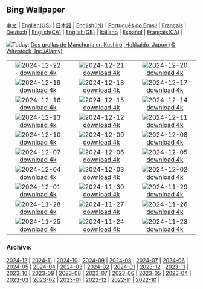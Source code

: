 ## Bing Wallpaper
[中文](README.md) |                     [English(US)](en-US.md) |                     [日本語](ja-JP.md) |                     [English(IN)](en-IN.md) |                     [Português do Brasil](pt-BR.md) |                     [Français](fr-FR.md) |                     [Deutsch](de-DE.md) |                     [English(CA)](en-CA.md) |                     [English(GB)](en-GB.md) |                     [Italiano](it-IT.md) |                     [Español](es-ES.md) |                     [Français(CA)](fr-CA.md) |                    

![](https://www.bing.com/th?id=OHR.FestivusCranes_ES-ES2012612015_UHD.jpg&w=1000)Today: [Dos grullas de Manchuria en Kushiro, Hokkaido, Japón (© Wirestock, Inc./Alamy)](https://www.bing.com/th?id=OHR.FestivusCranes_ES-ES2012612015_UHD.jpg)

|      |      |      |
| :----: | :----: | :----: |
|![](https://www.bing.com/th?id=OHR.CrystalPier_ES-ES1740304198_UHD.jpg&pid=hp&w=384&h=216&rs=1&c=4)2024-12-22 [download 4k](https://www.bing.com/th?id=OHR.CrystalPier_ES-ES1740304198_UHD.jpg)|![](https://www.bing.com/th?id=OHR.SolsticeHalo_ES-ES1500540396_UHD.jpg&pid=hp&w=384&h=216&rs=1&c=4)2024-12-21 [download 4k](https://www.bing.com/th?id=OHR.SolsticeHalo_ES-ES1500540396_UHD.jpg)|![](https://www.bing.com/th?id=OHR.SantaClausVillage_ES-ES1153785422_UHD.jpg&pid=hp&w=384&h=216&rs=1&c=4)2024-12-20 [download 4k](https://www.bing.com/th?id=OHR.SantaClausVillage_ES-ES1153785422_UHD.jpg)|
|![](https://www.bing.com/th?id=OHR.SibiuRomania_ES-ES0903750194_UHD.jpg&pid=hp&w=384&h=216&rs=1&c=4)2024-12-19 [download 4k](https://www.bing.com/th?id=OHR.SibiuRomania_ES-ES0903750194_UHD.jpg)|![](https://www.bing.com/th?id=OHR.NutcrackerBallet_ES-ES9535020384_UHD.jpg&pid=hp&w=384&h=216&rs=1&c=4)2024-12-18 [download 4k](https://www.bing.com/th?id=OHR.NutcrackerBallet_ES-ES9535020384_UHD.jpg)|![](https://www.bing.com/th?id=OHR.ReinefjordenNorway_ES-ES2052368531_UHD.jpg&pid=hp&w=384&h=216&rs=1&c=4)2024-12-17 [download 4k](https://www.bing.com/th?id=OHR.ReinefjordenNorway_ES-ES2052368531_UHD.jpg)|
|![](https://www.bing.com/th?id=OHR.SalzburgSnow_ES-ES9070747480_UHD.jpg&pid=hp&w=384&h=216&rs=1&c=4)2024-12-16 [download 4k](https://www.bing.com/th?id=OHR.SalzburgSnow_ES-ES9070747480_UHD.jpg)|![](https://www.bing.com/th?id=OHR.MisurinaLake_ES-ES8402822409_UHD.jpg&pid=hp&w=384&h=216&rs=1&c=4)2024-12-15 [download 4k](https://www.bing.com/th?id=OHR.MisurinaLake_ES-ES8402822409_UHD.jpg)|![](https://www.bing.com/th?id=OHR.PrioroWinter_ES-ES0831913831_UHD.jpg&pid=hp&w=384&h=216&rs=1&c=4)2024-12-14 [download 4k](https://www.bing.com/th?id=OHR.PrioroWinter_ES-ES0831913831_UHD.jpg)|
|![](https://www.bing.com/th?id=OHR.ChristmasBudapest_ES-ES8138996738_UHD.jpg&pid=hp&w=384&h=216&rs=1&c=4)2024-12-13 [download 4k](https://www.bing.com/th?id=OHR.ChristmasBudapest_ES-ES8138996738_UHD.jpg)|![](https://www.bing.com/th?id=OHR.WildPoinsettia_ES-ES7928941818_UHD.jpg&pid=hp&w=384&h=216&rs=1&c=4)2024-12-12 [download 4k](https://www.bing.com/th?id=OHR.WildPoinsettia_ES-ES7928941818_UHD.jpg)|![](https://www.bing.com/th?id=OHR.DolomitesSky_ES-ES7667848541_UHD.jpg&pid=hp&w=384&h=216&rs=1&c=4)2024-12-11 [download 4k](https://www.bing.com/th?id=OHR.DolomitesSky_ES-ES7667848541_UHD.jpg)|
|![](https://www.bing.com/th?id=OHR.CovadongaWinter_ES-ES7227856759_UHD.jpg&pid=hp&w=384&h=216&rs=1&c=4)2024-12-10 [download 4k](https://www.bing.com/th?id=OHR.CovadongaWinter_ES-ES7227856759_UHD.jpg)|![](https://www.bing.com/th?id=OHR.GuanacosChile_ES-ES7160765444_UHD.jpg&pid=hp&w=384&h=216&rs=1&c=4)2024-12-09 [download 4k](https://www.bing.com/th?id=OHR.GuanacosChile_ES-ES7160765444_UHD.jpg)|![](https://www.bing.com/th?id=OHR.ReopeningNotreDame_ES-ES6883823963_UHD.jpg&pid=hp&w=384&h=216&rs=1&c=4)2024-12-08 [download 4k](https://www.bing.com/th?id=OHR.ReopeningNotreDame_ES-ES6883823963_UHD.jpg)|
|![](https://www.bing.com/th?id=OHR.ArraialdoCabo_ES-ES6181405360_UHD.jpg&pid=hp&w=384&h=216&rs=1&c=4)2024-12-07 [download 4k](https://www.bing.com/th?id=OHR.ArraialdoCabo_ES-ES6181405360_UHD.jpg)|![](https://www.bing.com/th?id=OHR.SpainConstitutionDay2024_ES-ES5831471578_UHD.jpg&pid=hp&w=384&h=216&rs=1&c=4)2024-12-06 [download 4k](https://www.bing.com/th?id=OHR.SpainConstitutionDay2024_ES-ES5831471578_UHD.jpg)|![](https://www.bing.com/th?id=OHR.MonoTufa_ES-ES5680037517_UHD.jpg&pid=hp&w=384&h=216&rs=1&c=4)2024-12-05 [download 4k](https://www.bing.com/th?id=OHR.MonoTufa_ES-ES5680037517_UHD.jpg)|
|![](https://www.bing.com/th?id=OHR.RhinosKenya_ES-ES5145114880_UHD.jpg&pid=hp&w=384&h=216&rs=1&c=4)2024-12-04 [download 4k](https://www.bing.com/th?id=OHR.RhinosKenya_ES-ES5145114880_UHD.jpg)|![](https://www.bing.com/th?id=OHR.JaipurFort_ES-ES4985021277_UHD.jpg&pid=hp&w=384&h=216&rs=1&c=4)2024-12-03 [download 4k](https://www.bing.com/th?id=OHR.JaipurFort_ES-ES4985021277_UHD.jpg)|![](https://www.bing.com/th?id=OHR.SnowMoose_ES-ES4746792183_UHD.jpg&pid=hp&w=384&h=216&rs=1&c=4)2024-12-02 [download 4k](https://www.bing.com/th?id=OHR.SnowMoose_ES-ES4746792183_UHD.jpg)|
|![](https://www.bing.com/th?id=OHR.IcebergsAntarctica_ES-ES3608779732_UHD.jpg&pid=hp&w=384&h=216&rs=1&c=4)2024-12-01 [download 4k](https://www.bing.com/th?id=OHR.IcebergsAntarctica_ES-ES3608779732_UHD.jpg)|![](https://www.bing.com/th?id=OHR.KilchurnAutumn_ES-ES3399855267_UHD.jpg&pid=hp&w=384&h=216&rs=1&c=4)2024-11-30 [download 4k](https://www.bing.com/th?id=OHR.KilchurnAutumn_ES-ES3399855267_UHD.jpg)|![](https://www.bing.com/th?id=OHR.MtStMichel_ES-ES3063344602_UHD.jpg&pid=hp&w=384&h=216&rs=1&c=4)2024-11-29 [download 4k](https://www.bing.com/th?id=OHR.MtStMichel_ES-ES3063344602_UHD.jpg)|
|![](https://www.bing.com/th?id=OHR.AssiniboineTS_ES-ES3697439529_UHD.jpg&pid=hp&w=384&h=216&rs=1&c=4)2024-11-28 [download 4k](https://www.bing.com/th?id=OHR.AssiniboineTS_ES-ES3697439529_UHD.jpg)|![](https://www.bing.com/th?id=OHR.SemoisRiver_ES-ES3444393596_UHD.jpg&pid=hp&w=384&h=216&rs=1&c=4)2024-11-27 [download 4k](https://www.bing.com/th?id=OHR.SemoisRiver_ES-ES3444393596_UHD.jpg)|![](https://www.bing.com/th?id=OHR.TrulliGrove_ES-ES3236734802_UHD.jpg&pid=hp&w=384&h=216&rs=1&c=4)2024-11-26 [download 4k](https://www.bing.com/th?id=OHR.TrulliGrove_ES-ES3236734802_UHD.jpg)|
|![](https://www.bing.com/th?id=OHR.AmboseliGiraffes_ES-ES5878697343_UHD.jpg&pid=hp&w=384&h=216&rs=1&c=4)2024-11-25 [download 4k](https://www.bing.com/th?id=OHR.AmboseliGiraffes_ES-ES5878697343_UHD.jpg)|![](https://www.bing.com/th?id=OHR.DavisCupFinalsMalaga_ES-ES2847450969_UHD.jpg&pid=hp&w=384&h=216&rs=1&c=4)2024-11-24 [download 4k](https://www.bing.com/th?id=OHR.DavisCupFinalsMalaga_ES-ES2847450969_UHD.jpg)|![](https://www.bing.com/th?id=OHR.FibonacciAloe_ES-ES2796098950_UHD.jpg&pid=hp&w=384&h=216&rs=1&c=4)2024-11-23 [download 4k](https://www.bing.com/th?id=OHR.FibonacciAloe_ES-ES2796098950_UHD.jpg)|


### Archive:
[2024-12](archive/es-ES/202412/README.md) | [2024-11](archive/es-ES/202411/README.md) | [2024-10](archive/es-ES/202410/README.md) | [2024-09](archive/es-ES/202409/README.md) | [2024-08](archive/es-ES/202408/README.md) | [2024-07](archive/es-ES/202407/README.md) | [2024-06](archive/es-ES/202406/README.md) | [2024-05](archive/es-ES/202405/README.md) | [2024-04](archive/es-ES/202404/README.md) | [2024-03](archive/es-ES/202403/README.md) | [2024-02](archive/es-ES/202402/README.md) | [2024-01](archive/es-ES/202401/README.md) | [2023-12](archive/es-ES/202312/README.md) | [2023-11](archive/es-ES/202311/README.md) | [2023-10](archive/es-ES/202310/README.md) | [2023-09](archive/es-ES/202309/README.md) | [2023-08](archive/es-ES/202308/README.md) | [2023-07](archive/es-ES/202307/README.md) | [2023-06](archive/es-ES/202306/README.md) | [2023-05](archive/es-ES/202305/README.md) | [2023-04](archive/es-ES/202304/README.md) | [2023-03](archive/es-ES/202303/README.md) | [2023-02](archive/es-ES/202302/README.md) | [2023-01](archive/es-ES/202301/README.md) | [2022-12](archive/es-ES/202212/README.md) | [2022-11](archive/es-ES/202211/README.md) | [2022-10](archive/es-ES/202210/README.md) | 